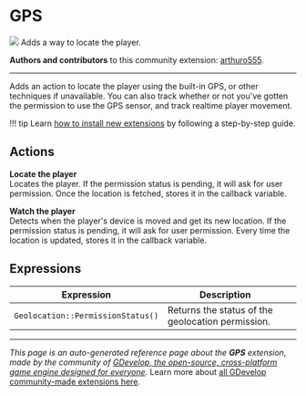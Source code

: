 # GPS

<img src="https://resources.gdevelop-app.com/assets/Icons/crosshairs-gps.svg" class="extension-icon"></img>
Adds a way to locate the player.

**Authors and contributors** to this community extension: [arthuro555](https://gd.games/arthuro555).

---

Adds an action to locate the player using the built-in GPS, or other techniques if unavailable. 
You can also track whether or not you've gotten the permission to use the GPS sensor, and track realtime player movement.

!!! tip
    Learn [how to install new extensions](/gdevelop5/extensions/search) by following a step-by-step guide.

## Actions

**Locate the player**  
Locates the player. If the permission status is pending, it will ask for user permission. Once the location is fetched, stores it in the callback variable.

**Watch the player**  
Detects when the player's device is moved and get its new location. If the permission status is pending, it will ask for user permission. Every time the location is updated, stores it in the callback variable.

## Expressions

| Expression | Description |  |
|-----|-----|-----|
| `Geolocation::PermissionStatus()` | Returns the status of the geolocation permission. ||

---

*This page is an auto-generated reference page about the **GPS** extension, made by the community of [GDevelop, the open-source, cross-platform game engine designed for everyone](https://gdevelop.io/).* Learn more about [all GDevelop community-made extensions here](/gdevelop5/extensions).